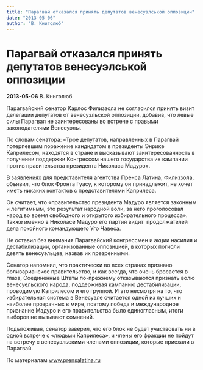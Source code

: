 ```yaml
---
title: "Парагвай отказался принять депутатов венесуэлськой оппозиции"
date: "2013-05-06"
author: "В. Книголюб"
---
```


# Парагвай отказался принять депутатов венесуэлськой оппозиции

**2013-05-06** В. Книголюб

Парагвайский сенатор Карлос Филиззола не согласился принять визит делегации депутатов от венесуэльской оппозиции, добавив, что левые силы Парагвая не заинтересованы во встрече с правыми законодателями Венесуэлы.

По словам сенатора: «Трое депутатов, направленных в Парагвай потерпевшим поражение кандидатом в президенты Энрике Каприлесом, находятся в стране и высказывают заинтересованность в получении поддержки Конгрессом нашего государства их кампании против правительства президента Николаса Мадуро».

В заявлениях для представителя агентства Пренса Латина, Филиззола, объявил, что блок Фронта Гуасу, к которому он принадлежит, не хочет иметь никаких контактов с представителями Каприлеса.

Он считает, что «правительство президента Мадуро является законным и легитимным, это результат народной воли, за него проголосовал народ во время свободного и открытого избирательного процесса». Также именно в Николасе Мадуро его партия видит  продолжателей дела покойного командующего Уго Чавеса.

Не оставил без внимания Парагвайский конгрессмен и акции насилия и дестабилизации, организованные оппозицией, в которых погибли девять венесуэльцев, назвав их презренными.

Сенатор напомнил, что практически во всех странах признано боливарианское правительство, и как всегда, что очень бросается в глаза, Соединенные Штаты по-прежнему отказываются признать волю венесуельского народа, поддерживая кампанию дестабилизации, проводимую Каприлесом и его группой. И это несмотря на то, что избирательная система в Венесуэле считается одной из лучших и наиболее прозрачных в мире, поэтому победа и международное признание Мадуро и его правительства было единогласным, итоги выборов не вызывают сомнений.

Подытоживая, сенатор заверил, что его блок не будет участвовать ни в одной встрече с «людьми Каприлеса», и члены его фракции не пойдут на встречу с венесуэльскими членами оппозиции, которые приехали в Парагвай.

По материалам www.prensalatina.ru